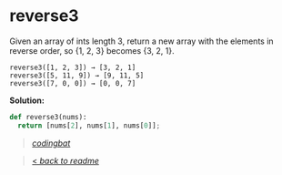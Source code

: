 # reverse3

Given an array of ints length 3, return a new array with the elements in reverse order, so {1, 2, 3} becomes {3, 2, 1}.

```
reverse3([1, 2, 3]) → [3, 2, 1]
reverse3([5, 11, 9]) → [9, 11, 5]
reverse3([7, 0, 0]) → [0, 0, 7]
```

**Solution:**

```python
def reverse3(nums):
  return [nums[2], nums[1], nums[0]];
```

> _[codingbat](https://codingbat.com/prob/p192962)_

> [< _back to readme_](/README.md)